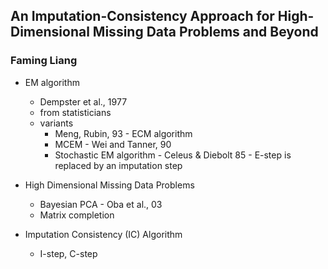 ## An Imputation-Consistency Approach for High-Dimensional Missing Data Problems and Beyond ##
### Faming Liang ###

- EM algorithm
    - Dempster et al., 1977
    - from statisticians
    - variants
        - Meng, Rubin, 93 - ECM algorithm
        - MCEM - Wei and Tanner, 90
        - Stochastic EM algorithm - Celeus & Diebolt 85 - E-step is replaced by an imputation step

- High Dimensional Missing Data Problems
    - Bayesian PCA - Oba et al., 03
    - Matrix completion 

- Imputation Consistency (IC) Algorithm
    - I-step, C-step
